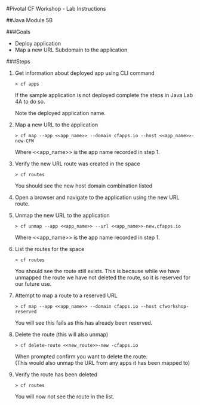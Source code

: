 #Pivotal CF Workshop - Lab Instructions

##Java Module 5B 

###Goals
* Deploy application
* Map a new URL Subdomain to the application

###Steps
1. Get information about deployed app using CLI command

	```
	> cf apps
	```

	If the sample application is not deployed complete the steps in Java Lab 4A to do so.

	Note the deployed application name.

2. Map a new URL to the application 

	```
	> cf map --app <<app_name>> --domain cfapps.io --host <<app_name>>-new-CFW
	```
	Where \<\<app_name>> is the app name recorded in step 1.  

3. Verify the new URL route was created in the space

	```
	> cf routes
	```

	You should see the new host domain combination listed

4. Open a browser and navigate to the application using the new URL route.

5. Unmap the new URL to the application 

	```
	> cf unmap --app <<app_name>> --url <<app_name>>-new.cfapps.io
	```
	Where \<\<app_name>> is the app name recorded in step 1.  

6. List the routes for the space

	```
	> cf routes
	```

	You should see the route still exists. This is because while we have unmapped the route we have not deleted the route, so it is reserved for our future use.

7. Attempt to map a route to a reserved URL 

	```
	> cf map --app <<app_name>> --domain cfapps.io --host cfworkshop-reserved
	```

	You will see this fails as this has already been reserved.

8. Delete the route (this will also unmap) 

	```
	> cf delete-route <<new_route>>-new -cfapps.io
	```

	When prompted confirm you want to delete the route.  
	(This would also unmap the URL from any apps it has been mapped to)

9. Verify the route has been deleted

	```
	> cf routes
	```

	You will now not see the route in the list.
